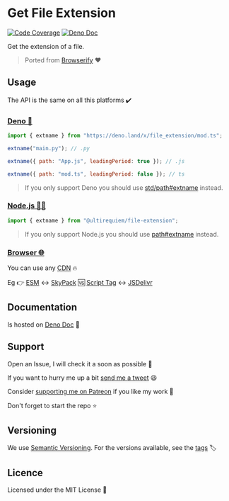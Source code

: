# Get File Extension

[![Code Coverage](https://codecov.io/gh/ultirequiem/file-extension/branch/main/graph/badge.svg)](https://codecov.io/gh/ultirequiem/file-extension)
[![Deno Doc](https://doc.deno.land/badge.svg)](https://doc.deno.land/https/deno.land/x/file_extension/mod.ts)

Get the extension of a file.

> Ported from [Browserify](https://github.com/browserify/path-browserify) ❤

## Usage

The API is the same on all this platforms ✔️

### [Deno 🦕](https://deno.land/x/file_extension)

```javascript
import { extname } from "https://deno.land/x/file_extension/mod.ts";

extname("main.py"); // .py

extname({ path: "App.js", leadingPeriod: true }); // .js

extname({ path: "mod.ts", leadingPeriod: false }); // ts
```

> If you only support Deno you should use
> [std/path#extname](https://deno.land/std/path#extname) instead.

### [Node.js 🐢🚀](https://npmjs.com/package/@ultirequiem/file-extension)

```javascript
import { extname } from "@ultirequiem/file-extension";
```

> If you only support Node.js you should use
> [path#extname](https://nodejs.org/api/path.html#pathextnamepath) instead.

### [Browser 🌐](https://developer.mozilla.org/en-US/docs/Glossary/Browser)

You can use any [CDN](https://en.wikipedia.org/wiki/Content_delivery_network) 🔥

Eg 👉
[ESM](https://developer.mozilla.org/en-US/docs/Web/JavaScript/Guide/Modules) ↔️
[SkyPack](https://cdn.skypack.dev/@ultirequiem/file-extension) 🆚
[Script Tag](https://developer.mozilla.org/en-US/docs/Web/HTML/Element/script)
↔️ [JSDelivr](https://cdn.jsdelivr.net/npm/@ultirequiem/file-extension)

## Documentation

Is hosted on
[Deno Doc](https://doc.deno.land/https://deno.land/x/file_extension/mod.ts) 📄

## Support

Open an Issue, I will check it a soon as possible 👀

If you want to hurry me up a bit
[send me a tweet](https://twitter.com/UltiRequiem) 😆

Consider [supporting me on Patreon](https://patreon.com/UltiRequiem) if you like
my work 🙏

Don't forget to start the repo ⭐

## Versioning

We use [Semantic Versioning](http://semver.org). For the versions available, see
the [tags](https://github.com/UltiRequiem/file_extension/tags) 🏷️

## Licence

Licensed under the MIT License 📄
